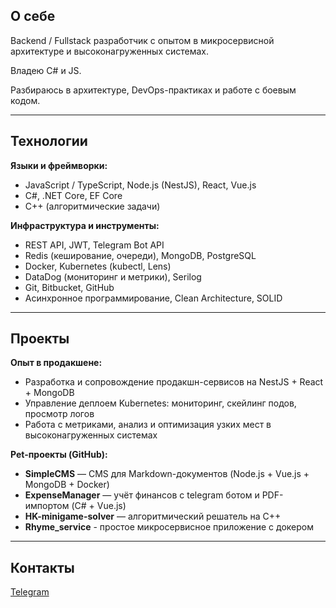 ## О себе

Backend / Fullstack разработчик с опытом в микросервисной архитектуре и высоконагруженных системах.

Владею C# и JS.

Разбираюсь в архитектуре, DevOps-практиках и работе с боевым кодом.

---

## Технологии

**Языки и фреймворки:**
- JavaScript / TypeScript, Node.js (NestJS), React, Vue.js
- C#, .NET Core, EF Core
- C++ (алгоритмические задачи)

**Инфраструктура и инструменты:**
- REST API, JWT, Telegram Bot API  
- Redis (кеширование, очереди), MongoDB, PostgreSQL  
- Docker, Kubernetes (kubectl, Lens)  
- DataDog (мониторинг и метрики), Serilog  
- Git, Bitbucket, GitHub  
- Асинхронное программирование, Clean Architecture, SOLID

---

## Проекты

**Опыт в продакшене:**  
- Разработка и сопровождение продакшн-сервисов на NestJS + React + MongoDB  
- Управление деплоем Kubernetes: мониторинг, скейлинг подов, просмотр логов
- Работа с метриками, анализ и оптимизация узких мест в высоконагруженных системах

**Pet-проекты (GitHub):**  
- **SimpleCMS** — CMS для Markdown-документов (Node.js + Vue.js + MongoDB + Docker)  
- **ExpenseManager** — учёт финансов с telegram ботом и PDF-импортом (C# + Vue.js)  
- **HK-minigame-solver** — алгоритмический решатель на C++
- **Rhyme_service** - простое микросервисное приложение с докером

---

## Контакты

[Telegram](https://t.me/mrruke12)
